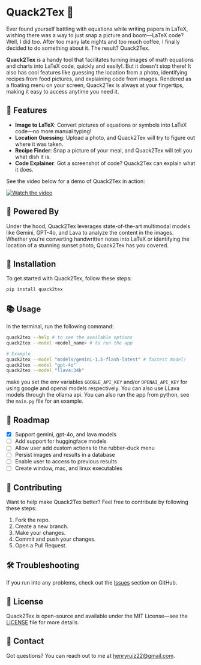 # Quack2Tex 🦆

Ever found yourself battling with equations while writing papers in LaTeX, wishing there was a way to just snap a picture and boom—LaTeX code? Well, I did too. After too many late nights and too much coffee, I finally decided to do something about it. The result? Quack2Tex.

**Quack2Tex** is a handy tool that facilitates turning images of math equations and charts into LaTeX code, quickly and easily!. But it doesn't stop there! It also has cool features like guessing the location from a photo, identifying recipes from food pictures, and explaining code from images. Rendered as a floating menu on your screen, Quack2Tex is always at your fingertips, making it easy to access anytime you need it.

## 🚀 Features

- **Image to LaTeX**: Convert pictures of equations or symbols into LaTeX code—no more manual typing!
- **Location Guessing**: Upload a photo, and Quack2Tex will try to figure out where it was taken.
- **Recipe Finder**: Snap a picture of your meal, and Quack2Tex will tell you what dish it is.
- **Code Explainer**: Got a screenshot of code? Quack2Tex can explain what it does.

[//]: # (![Quack2Tex in action]&#40;https://raw.githubusercontent.com/haruiz/Quack2TeX/main/images/quack2tex.gif&#41;)

See the video below for a demo of Quack2Tex in action:

[![Watch the video](https://img.youtube.com/vi/kkyJtEnfUgo/maxresdefault.jpg)](https://youtu.be/kkyJtEnfUgo)

## 🧠 Powered By

Under the hood, Quack2Tex  leverages state-of-the-art multimodal models like Gemini, GPT-4o, and Lava to analyze the content in the images. Whether you're converting handwritten notes into LaTeX or identifying the location of a stunning sunset photo, Quack2Tex has you covered.

## 🔧 Installation

To get started with Quack2Tex, follow these steps:

```bash
pip install quack2tex
```

## 📚 Usage

In the terminal, run the following command:

```bash
quack2tex --help # to see the available options
quack2tex --model <model_name> # to run the app

# Example
quack2tex --model "models/gemini-1.5-flash-latest" # fastest model!
quack2tex --model "gpt-4o"
quack2tex --model "llava:34b"
```

make you set the env variables `GOOGLE_API_KEY` and/or `OPENAI_API_KEY` for using google and openai models respectively. 
You can also use LLava models through the ollama api.
You can also run the app from python, see the `main.py` file for an example.

## 📝 Roadmap

- [x] Support gemini, gpt-4o, and lava models
- [ ] Add support for huggingface models
- [ ] Allow user add custom actions to the rubber-duck menu
- [ ] Persist images and results in a database
- [ ] Enable user to access to previous results
- [ ] Create window, mac, and linux executables

## 🤝 Contributing

Want to help make Quack2Tex better? Feel free to contribute by following these steps:

1. Fork the repo.
2. Create a new branch.
3. Make your changes.
4. Commit and push your changes.
5. Open a Pull Request.

## 🛠️ Troubleshooting

If you run into any problems, check out the [Issues](https://github.com/haruiz/Quack2TeX/issues) section on GitHub.

## 📄 License

Quack2Tex is open-source and available under the MIT License—see the [LICENSE](LICENSE) file for more details.

## 📧 Contact

Got questions? You can reach out to me at [henryruiz22@gmail.com](mailto:henryruiz22@gmail.com).
